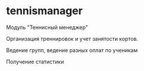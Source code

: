 # tennismanager
Модуль "Теннисный менеджер"

Организация треннировок и учет занятости кортов.

Ведение групп, ведение разных оплат по ученикам

Получение статистики
